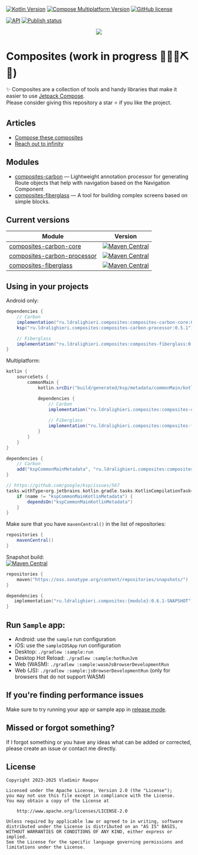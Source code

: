﻿[![Kotlin Version](https://img.shields.io/badge/Kotlin-v2.1.20-blue.svg?logo=kotlin)](https://kotlinlang.org)
[![Compose Multiplatform Version](https://img.shields.io/badge/Compose_Multiplatform-v1.8.0-blue.svg?logo=jetpackcompose)](https://www.jetbrains.com/compose-multiplatform)
[![GitHub license](https://img.shields.io/badge/license-Apache%20License%202.0-blue.svg)](https://www.apache.org/licenses/LICENSE-2.0)

[![API](https://img.shields.io/badge/API-21%2B-brightgreen.svg)](https://android-arsenal.com/api?level=21)
[![Publish status](https://github.com/LDRAlighieri/Composites/actions/workflows/publish.yml/badge.svg)](https://github.com/LDRAlighieri/Composites/actions)

<p align="center">
<img src="https://user-images.githubusercontent.com/48987500/218184621-5bab06f6-36a6-4a22-b25f-e3f41d7bd441.png" />
</p>

# Composites (work in progress 🚧🔧️👷⛏🚧)

✨ Composites are a collection of tools and handy libraries that make it easier to use [Jetpack Compose][compose].  
Please consider giving this repository a star ⭐ if you like the project.


## Articles
* [Compose these composites][compose-these-composites]
* [Reach out to infinity][reach-out-to-infinity]


## Modules
* [composites-carbon] &mdash; Lightweight annotation processor for generating Route objects that help with navigation based on the Navigation Component
* [composites-fiberglass] &mdash; A tool for building complex screens based on simple blocks.


## Current versions

| Module                                           | Version                                                                                                                                                                                                          |
|--------------------------------------------------|------------------------------------------------------------------------------------------------------------------------------------------------------------------------------------------------------------------|
| [composites-carbon-core][composites-carbon]      | [![Maven Central](https://img.shields.io/maven-central/v/ru.ldralighieri.composites/composites-carbon-core.svg)](https://mvnrepository.com/artifact/ru.ldralighieri.composites/composites-carbon-core)           |
| [composites-carbon-processor][composites-carbon] | [![Maven Central](https://img.shields.io/maven-central/v/ru.ldralighieri.composites/composites-carbon-processor.svg)](https://mvnrepository.com/artifact/ru.ldralighieri.composites/composites-carbon-processor) |
| [composites-fiberglass]                          | [![Maven Central](https://img.shields.io/maven-central/v/ru.ldralighieri.composites/composites-fiberglass.svg)](https://mvnrepository.com/artifact/ru.ldralighieri.composites/composites-fiberglass)             |


## Using in your projects

Android only:

```groovy
dependencies {
    // Carbon
    implementation("ru.ldralighieri.composites:composites-carbon-core:0.5.1")
    ksp("ru.ldralighieri.composites:composites-carbon-processor:0.5.1")

    // Fiberglass
    implementation("ru.ldralighieri.composites:composites-fiberglass:0.5.1")
}
```

Multiplatform:

```groovy
kotlin {
    sourceSets {
        commonMain {
            kotlin.srcDir("build/generated/ksp/metadata/commonMain/kotlin")

            dependencies {
                // Carbon
                implementation("ru.ldralighieri.composites:composites-carbon-core:0.5.1")
                
                // Fiberglass
                implementation("ru.ldralighieri.composites:composites-fiberglass:0.5.1")
            }
        }
    }
}

dependencies {
    // Carbon
    add("kspCommonMainMetadata", "ru.ldralighieri.composites:composites-carbon-processor:0.5.1")
}

// https://github.com/google/ksp/issues/567
tasks.withType<org.jetbrains.kotlin.gradle.tasks.KotlinCompilationTask<*>>().all {
    if (name != "kspCommonMainKotlinMetadata") {
        dependsOn("kspCommonMainKotlinMetadata")
    }
}
```

Make sure that you have `mavenCentral()` in the list of repositories:

```groovy
repositories {
    mavenCentral()
}
```

Snapshot build:  
[![Maven Central](https://img.shields.io/nexus/s/ru.ldralighieri.composites/composites-fiberglass?server=https://oss.sonatype.org)](https://oss.sonatype.org/content/repositories/snapshots/ru/ldralighieri/composites/)
```kotlin
repositories {
    maven("https://oss.sonatype.org/content/repositories/snapshots/")
}

dependencies {
   implementation("ru.ldralighieri.composites:{module}:0.6.1-SNAPSHOT")
}
```


## Run `Sample` app:

- Android: use the `sample` run configuration
- iOS: use the `sampleIOSApp` run configuration
- Desktop: `./gradlew :sample:run`
- Desktop Hot Reload: `./gradlew :sample:hotRunJvm`
- Web (WASM): `./gradlew :sample:wasmJsBrowserDevelopmentRun`
- Web (JS): `./gradlew :sample:jsBrowserDevelopmentRun` (only for browsers that do not support WASM)


## If you're finding performance issues

Make sure to try running your app or sample app in [release mode][performance].


## Missed or forgot something?

If I forgot something or you have any ideas what can be added or corrected, please create an issue or contact me directly.


## License

```
Copyright 2023-2025 Vladimir Raupov

Licensed under the Apache License, Version 2.0 (the "License");
you may not use this file except in compliance with the License.
You may obtain a copy of the License at

    http://www.apache.org/licenses/LICENSE-2.0

Unless required by applicable law or agreed to in writing, software
distributed under the License is distributed on an "AS IS" BASIS,
WITHOUT WARRANTIES OR CONDITIONS OF ANY KIND, either express or implied.
See the License for the specific language governing permissions and
limitations under the License.
```


[compose]: https://developer.android.com/jetpack/compose
[compose-these-composites]: https://medium.com/@ldralighieri/compose-these-composites-8ea923e4a34c
[reach-out-to-infinity]: https://medium.com/@ldralighieri/reach-out-to-infinity-bba17019a938
[composites-carbon]: https://github.com/LDRAlighieri/Composites/tree/main/composites-carbon
[composites-fiberglass]: https://github.com/LDRAlighieri/Composites/tree/main/composites-fiberglass
[performance]: https://developer.android.com/jetpack/compose/performance#build-release
